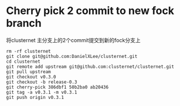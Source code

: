 # Cherry pick 2 commit to new fock branch

将clusternet 主分支上的2个commit提交到新的fock分支上

```shell
rm -rf clusternet
git clone git@github.com:DanielXLee/clusternet.git
cd clusternet
git remote add upstream git@github.com:clusternet/clusternet.git
git pull upstream
git checkout v0.3.0
git checkout -b release-0.3
git cherry-pick 386dbf1 50b2ba0 ab20436
git tag -a v0.3.1 -m v0.3.1
git push origin v0.3.1
```
